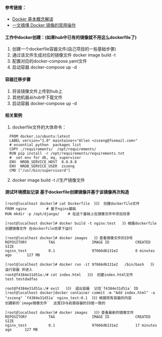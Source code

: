#### 参考链接：
- [Docker 基本概念解读](https://snailclimb.gitee.io/javaguide/#/docs/tools/Docker)
- [一文搞懂 Docker 镜像的常用操作](https://snailclimb.gitee.io/javaguide/#/docs/tools/Docker-Image)


#### 工作中docker创建：(如果hub中已有的镜像就不用这么dockerfile了)  
1. 创建一个dockerfile容器文件(自己项目的一些基础步骤)    
2. 通过该文件生成对应的镜像文件 docker image build -t  
3. 配置对应的docker-compose.yaml文件   
4. 启动容器 docker-compose up -d

#### 容器迁移步骤
1. 将该镜像文件上传到hub上  
2. 其他机器从hub中下载文件  
3. 启动容器 docker-compose up -d  

#### 相关案例  
1. dockerfile文件的大体命令：  
```
  FROM docker.io/ubuntu:latest
  LABEL version="1.0" maintainer="Allen <zxzeng@foxmail.com>"
  # essential python  packages list
  COPY ./requirements/  /opt/requirements/
  RUN pip install -r /opt/requirements/requirements.txt
  #  set env for db, mq, supervisor
  ENV  NRDB_SERVICE_HOST  8.8.8.8
  ENV  NRDB_SERVICE_USER  zxzeng
  CMD ["/usr/bin/supervisord"]
```
2. docker image build -t    //生产镜像文件

#### 测试环境模拟记录  基于dockerfile创建镜像并基于该镜像再次构造

    [root@localhost docker]# cat Dockerfile  》》》 创建dockerfile文件
    FROM nginx         # 基于nginx基础
    RUN mkdir -p /opt/django/    # 在这个基础上在镜像文件中添加目录
    
    [root@localhost docker]# docker build -t nginx:test   》》根据dockerfile创建镜像文件 在dockerfile目录下运行
    
    [root@localhost docker]# docker images   》》查看镜像文件的ID号 
    REPOSITORY          TAG                 IMAGE ID            CREATED             SIZE
    nginx_test          0.1                 97666d6131e2        8 minutes ago       127 MB
    
    [root@localhost docker]# docker run -it 97666d6131e2   /bin/bash   》》 运行容器 并进入
    root@f4384e31d51a:/# cat index.html   》》》 创建index.html文件
    test testdadfas
    
    root@f4384e31d51a:/# exit   》》》 退出容器  记住`f4384e31d51a` ID 
    [root@localhost docker]docker container commit -m "Add index.html" -a "zxzeng" `f4384e31d51a` nginx_test:0.1  》》》根据现有容器的内容
    创建新的`image镜像文件`  这里ID与前面容器的ID是一致的
    
    [root@localhost docker]# docker images   》》》查看最新的镜像文件 
    REPOSITORY          TAG                 IMAGE ID            CREATED             SIZE
    nginx_test          0.1                 97666d6131e2        17 minutes ago      127 MB







